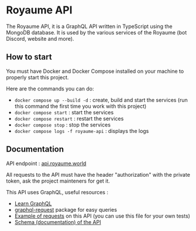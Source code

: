 # Royaume API
The Royaume API, it is a GraphQL API written in TypeScript using the MongoDB database. It is used by the various services of the Royaume (bot Discord, website and more).

## How to start 
You must have Docker and Docker Compose installed on your machine to properly start this project.

Here are the commands you can do:
- ``docker compose up --build -d`` : create, build and start the services (run this command the first time you work with this project)
- ``docker compose start`` : start the services
- ``docker compose restart`` : restart the services
- ``docker compose stop`` : stop the services
- ``docker compose logs -f royaume-api`` : displays the logs 

## Documentation 
API endpoint : [api.royaume.world](https://api.royaume.world)

All requests to the API must have the header "authorization" with the private token, ask the project mainteners for get it.

This API uses GraphQL, useful resources :
- [Learn GraphQL](https://graphql.org/learn/)
- [graphql-request](https://www.npmjs.com/package/graphql-request) package for easy queries
- [Example of requests](./src/others/ClientTester.ts) on this API (you can use this file for your own tests)
- [Schema (documentation) of the API](./resources/graphql/Schema.gql)
